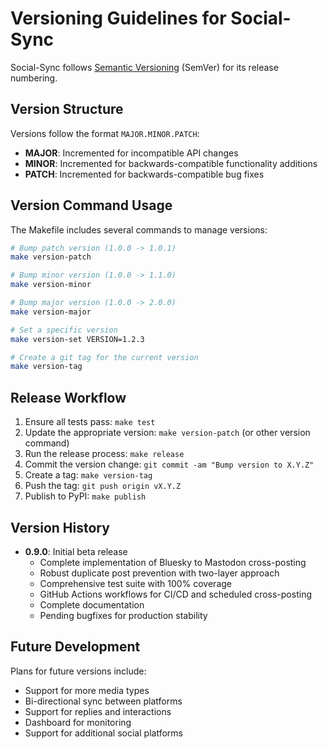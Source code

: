 # Versioning Guidelines for Social-Sync

Social-Sync follows [Semantic Versioning](https://semver.org/) (SemVer) for its
release numbering.

## Version Structure

Versions follow the format `MAJOR.MINOR.PATCH`:

- **MAJOR**: Incremented for incompatible API changes
- **MINOR**: Incremented for backwards-compatible functionality additions
- **PATCH**: Incremented for backwards-compatible bug fixes

## Version Command Usage

The Makefile includes several commands to manage versions:

```bash
# Bump patch version (1.0.0 -> 1.0.1)
make version-patch

# Bump minor version (1.0.0 -> 1.1.0)
make version-minor

# Bump major version (1.0.0 -> 2.0.0)
make version-major

# Set a specific version
make version-set VERSION=1.2.3

# Create a git tag for the current version
make version-tag
```

## Release Workflow

1. Ensure all tests pass: `make test`
2. Update the appropriate version: `make version-patch` (or other version command)
3. Run the release process: `make release`
4. Commit the version change: `git commit -am "Bump version to X.Y.Z"`
5. Create a tag: `make version-tag`
6. Push the tag: `git push origin vX.Y.Z`
7. Publish to PyPI: `make publish`

## Version History

- **0.9.0**: Initial beta release
  - Complete implementation of Bluesky to Mastodon cross-posting
  - Robust duplicate post prevention with two-layer approach
  - Comprehensive test suite with 100% coverage
  - GitHub Actions workflows for CI/CD and scheduled cross-posting
  - Complete documentation
  - Pending bugfixes for production stability

## Future Development

Plans for future versions include:

- Support for more media types
- Bi-directional sync between platforms
- Support for replies and interactions
- Dashboard for monitoring
- Support for additional social platforms